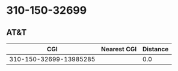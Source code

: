 # 310-150-32699
## AT&T


| CGI | Nearest CGI | Distance |
|-----|-------------|----------|
| 310-150-32699-13985285 |  | 0.0 |
